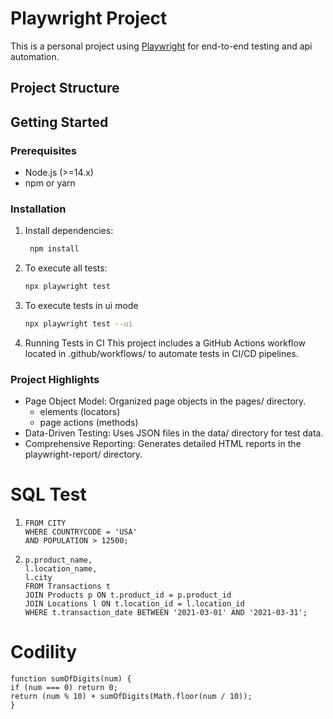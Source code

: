 # Playwright Project

This is a personal project using [Playwright](https://playwright.dev/) for end-to-end testing and api automation.

## Project Structure

## Getting Started

### Prerequisites

- Node.js (>=14.x)
- npm or yarn

### Installation

1. Install dependencies:
   ```bash
    npm install
   ```
2. To execute all tests:
   ```bash
   npx playwright test
   ```
3. To execute tests in ui mode
   ```bash
   npx playwright test --ui
   ```
4. Running Tests in CI
   This project includes a GitHub Actions workflow located in .github/workflows/ to automate tests in CI/CD pipelines.

### Project Highlights

- Page Object Model: Organized page objects in the pages/ directory.
  - elements (locators)
  - page actions (methods)
- Data-Driven Testing: Uses JSON files in the data/ directory for test data.
- Comprehensive Reporting: Generates detailed HTML reports in the playwright-report/ directory.

# SQL Test

1.  ```SELECT *
    FROM CITY
    WHERE COUNTRYCODE = 'USA'
    AND POPULATION > 12500;
    ```
2.  ```SELECT DISTINCT
    p.product_name,
    l.location_name,
    l.city
    FROM Transactions t
    JOIN Products p ON t.product_id = p.product_id
    JOIN Locations l ON t.location_id = l.location_id
    WHERE t.transaction_date BETWEEN '2021-03-01' AND '2021-03-31';
    ```

# Codility

```
function sumOfDigits(num) {
if (num === 0) return 0;
return (num % 10) + sumOfDigits(Math.floor(num / 10));
}
```
